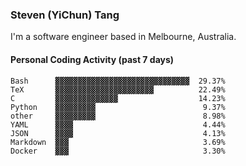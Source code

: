 ### Steven (YiChun) Tang

I'm a software engineer based in Melbourne, Australia.

#### Personal Coding Activity (past 7 days)
```
Bash      ▓▓▓▓▓▓▓▓▓▓▓▓▓▓▓▓▓▓▓▓▓▓▓▓▓▓▓▓▓▓  29.37%
TeX       ▓▓▓▓▓▓▓▓▓▓▓▓▓▓▓▓▓▓▓▓▓▓          22.49%
C         ▓▓▓▓▓▓▓▓▓▓▓▓▓▓                  14.23%
Python    ▓▓▓▓▓▓▓▓▓                        9.37%
other     ▓▓▓▓▓▓▓▓▓                        8.98%
YAML      ▓▓▓▓                             4.44%
JSON      ▓▓▓▓                             4.13%
Markdown  ▓▓▓                              3.69%
Docker    ▓▓▓                              3.30%
```
